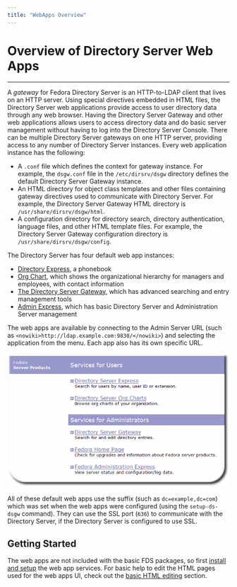 ```yaml
---
title: "WebApps Overview"
---
```


# Overview of Directory Server Web Apps
---------------------------------------

A *gateway* for Fedora Directory Server is an HTTP-to-LDAP client that lives on an HTTP server. Using special directives embedded in HTML files, the Directory Server web applications provide access to user directory data through any web browser. Having the Directory Server Gateway and other web applications allows users to access directory data and do basic server management without having to log into the Directory Server Console.
There can be multiple Directory Server gateways on one HTTP server, providing access to any number of Directory Server instances. Every web application instance has the following:

-   A `.conf` file which defines the context for gateway instance. For example, the `dsgw.conf` file in the `/etc/dirsrv/dsgw` directory defines the default Directory Server Gateway instance.
-   An HTML directory for object class templates and other files containing gateway directives used to communicate with Directory Server. For example, the Directory Server Gateway HTML directory is `/usr/share/dirsrv/dsgw/html`.
-   A configuration directory for directory search, directory authentication, language files, and other HTML template files. For example, the Directory Server Gateway configuration directory is `/usr/share/dirsrv/dsgw/config`.

The Directory Server has four default web app instances:

-   [ Directory Express](dsexpress.html), a phonebook
-   [ Org Chart](orgchart.html), which shows the organizational hierarchy for managers and employees, with contact information
-   [ The Directory Server Gateway](dsgw.html), which has advanced searching and entry management tools
-   [ Admin Express](adminexpress.html), which has basic Directory Server and Administration Server management

The web apps are available by connecting to the Admin Server URL (such as `<nowiki>http://ldap.example.com:9830/</nowiki>`) and selecting the application from the menu. Each app also has its own specific URL.

![Web Apps](../../../images/user-services.png "fig:Web Apps")

All of these default web apps use the suffix (such as `dc=example,dc=com`) which was set when the web apps were configured (using the `setup-ds-dsgw` command). They can use the SSL port (`636`) to communicate with the Directory Server, if the Directory Server is configured to use SSL.

Getting Started
---------------

The web apps are not included with the basic FDS packages, so first [install and setup](webapps-install.html) the web app services.
 For basic help to edit the HTML pages used for the web apps UI, check out the [ basic HTML editing](htmlediting.html) section.
